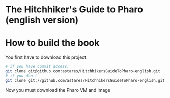 The Hitchhiker's Guide to Pharo (english version)
=================================================



How to build the book
=====================

You first have to download this project:

```bash
# if you have commit access:
git clone git@github.com:astares/HitchhikersGuideToPharo-english.git
# if you don't
git clone git://github.com/astares/HitchhikersGuideToPharo-english.git
```
 

Now you must download the Pharo VM and image

